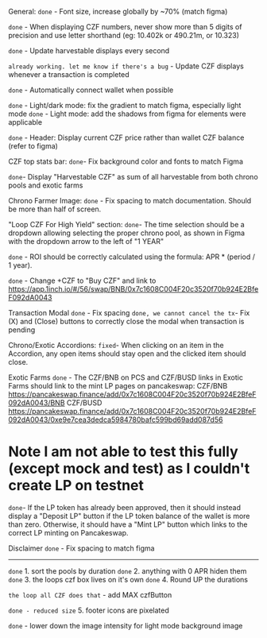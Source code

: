General:
`done` - Font size, increase globally by ~70% (match figma) 

`done` - When displaying CZF numbers, never show more than 5 digits of precision and use letter shorthand (eg: 10.402k or 490.21m, or 10.323)

`done` - Update harvestable displays every second

`already working. let me know if there's a bug` -  Update CZF displays whenever a transaction is completed

`done` - Automatically connect wallet when possible

`done` - Light/dark mode: fix the gradient to match figma, especially light mode
`done` - Light mode: add the shadows from figma for elements were applicable


`done` - Header: Display current CZF price rather than wallet CZF balance (refer to figma)

CZF top stats bar: 
`done`- Fix background color and fonts to match Figma

`done`- Display "Harvestable CZF" as sum of all harvestable from both chrono pools and exotic farms

Chrono Farmer Image:
`done` - Fix spacing to match documentation. Should be more than half of screen.

"Loop CZF For High Yield" section:
`done`- The time selection should be a dropdown allowing selecting the proper chrono pool, as shown in Figma with the dropdown arrow to the left of "1 YEAR"

`done` - ROI should be correctly calculated using the formula: APR * (period / 1 year).

`done` - Change +CZF to "Buy CZF" and link to https://app.1inch.io/#/56/swap/BNB/0x7c1608C004F20c3520f70b924E2BfeF092dA0043

Transaction Modal
`done` - Fix spacing
`done, we cannot cancel the tx`- Fix (X) and (Close) buttons to correctly close the modal when transaction is pending

Chrono/Exotic Accordions:
`fixed`- When clicking on an item in the Accordion, any open items should stay open and the clicked item should close.

Exotic Farms
`done` - The CZF/BNB on PCS and CZF/BUSD links in Exotic Farms should link to the mint LP pages on pancakeswap:
CZF/BNB https://pancakeswap.finance/add/0x7c1608C004F20c3520f70b924E2BfeF092dA0043/BNB
CZF/BUSD https://pancakeswap.finance/add/0x7c1608C004F20c3520f70b924E2BfeF092dA0043/0xe9e7cea3dedca5984780bafc599bd69add087d56

# Note I am not able to test this fully (except mock and test) as I couldn't create LP on testnet
` done `- If the LP token has already been approved, then it should instead display a "Deposit LP" button if the LP token balance of the wallet is more than zero. Otherwise, it should have a "Mint LP" button which links to the correct LP minting on Pancakeswap.

Disclaimer
`done` - Fix spacing to match figma


---
`done` 1. sort the pools by duration
`done` 2. anything with 0 APR hiden them
`done` 3. the loops czf box lives on it's own
`done` 4. Round UP the durations

`the loop all CZF does that` - add MAX czfButton

`done - reduced size` 5. footer icons are pixelated 

`done` - lower down the image intensity for light mode background image